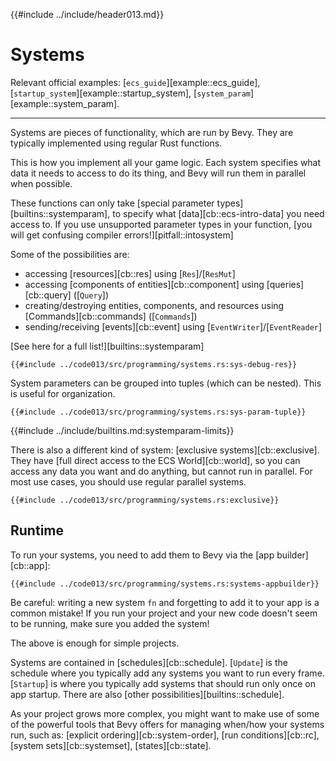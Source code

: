 {{#include ../include/header013.md}}

# Systems

Relevant official examples:
[`ecs_guide`][example::ecs_guide],
[`startup_system`][example::startup_system],
[`system_param`][example::system_param].

---

Systems are pieces of functionality, which are run by Bevy. They are typically
implemented using regular Rust functions.

This is how you implement all your game logic. Each system specifies what data
it needs to access to do its thing, and Bevy will run them in parallel when
possible.

These functions can only take [special parameter types][builtins::systemparam],
to specify what [data][cb::ecs-intro-data] you need access to. If you use
unsupported parameter types in your function, [you will get confusing compiler
errors!][pitfall::intosystem]

Some of the possibilities are:
 - accessing [resources][cb::res] using [`Res`]/[`ResMut`]
 - accessing [components of entities][cb::component] using [queries][cb::query] ([`Query`])
 - creating/destroying entities, components, and resources using [Commands][cb::commands] ([`Commands`])
 - sending/receiving [events][cb::event] using [`EventWriter`]/[`EventReader`]

[See here for a full list!][builtins::systemparam]

```rust,no_run,noplayground
{{#include ../code013/src/programming/systems.rs:sys-debug-res}}
```

System parameters can be grouped into tuples (which can be nested). This is
useful for organization.

```rust,no_run,noplayground
{{#include ../code013/src/programming/systems.rs:sys-param-tuple}}
```

{{#include ../include/builtins.md:systemparam-limits}}

There is also a different kind of system: [exclusive systems][cb::exclusive].
They have [full direct access to the ECS World][cb::world], so you can access
any data you want and do anything, but cannot run in parallel. For most use
cases, you should use regular parallel systems.

```rust,no_run,noplayground
{{#include ../code013/src/programming/systems.rs:exclusive}}
```

## Runtime

To run your systems, you need to add them to Bevy via the [app builder][cb::app]:

```rust,no_run,noplayground
{{#include ../code013/src/programming/systems.rs:systems-appbuilder}}
```

Be careful: writing a new system `fn` and forgetting to add it to your app is a
common mistake! If you run your project and your new code doesn't seem to be
running, make sure you added the system!

The above is enough for simple projects.

Systems are contained in [schedules][cb::schedule]. [`Update`] is the schedule
where you typically add any systems you want to run every frame. [`Startup`] is
where you typically add systems that should run only once on app startup. There
are also [other possibilities][builtins::schedule].

As your project grows more complex, you might want to make use of some of the
powerful tools that Bevy offers for managing when/how your systems run, such as:
[explicit ordering][cb::system-order], [run conditions][cb::rc], [system
sets][cb::systemset], [states][cb::state].
